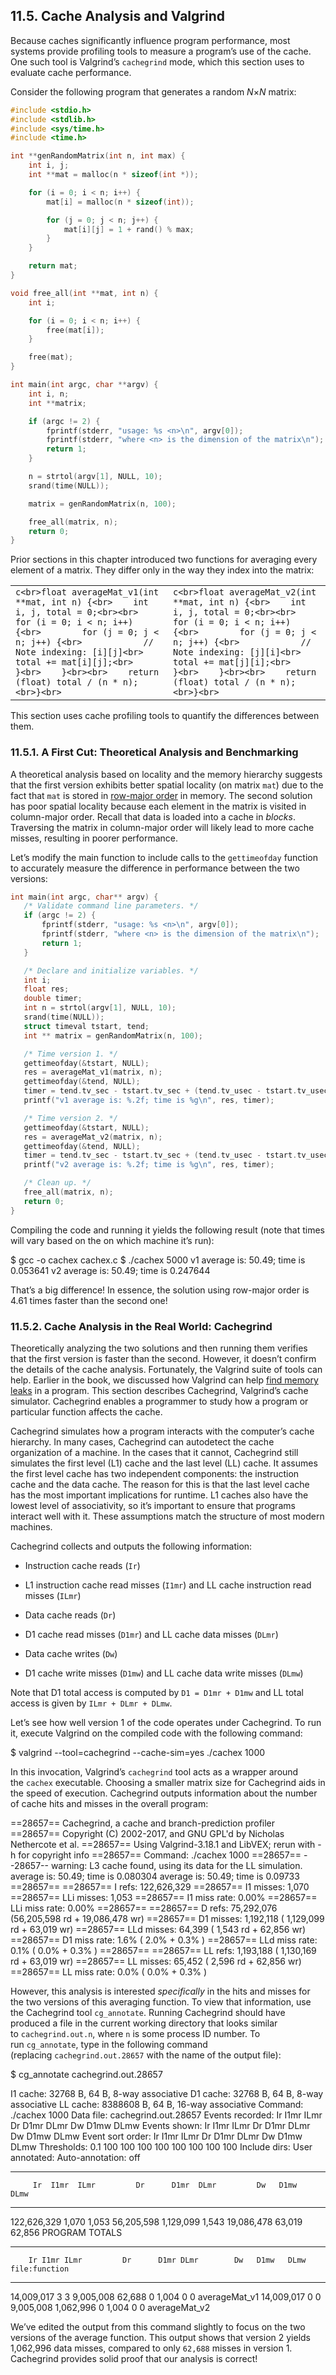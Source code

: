 ## 11.5. Cache Analysis and Valgrind

Because caches significantly influence program performance, most systems provide profiling tools to measure a program’s use of the cache. One such tool is Valgrind’s `cachegrind` mode, which this section uses to evaluate cache performance.

Consider the following program that generates a random _N_×_N_ matrix:

```c
#include <stdio.h>
#include <stdlib.h>
#include <sys/time.h>
#include <time.h>

int **genRandomMatrix(int n, int max) {
    int i, j;
    int **mat = malloc(n * sizeof(int *));

    for (i = 0; i < n; i++) {
        mat[i] = malloc(n * sizeof(int));

        for (j = 0; j < n; j++) {
            mat[i][j] = 1 + rand() % max;
        }
    }

    return mat;
}

void free_all(int **mat, int n) {
    int i;

    for (i = 0; i < n; i++) {
        free(mat[i]);
    }

    free(mat);
}

int main(int argc, char **argv) {
    int i, n;
    int **matrix;

    if (argc != 2) {
        fprintf(stderr, "usage: %s <n>\n", argv[0]);
        fprintf(stderr, "where <n> is the dimension of the matrix\n");
        return 1;
    }

    n = strtol(argv[1], NULL, 10);
    srand(time(NULL));

    matrix = genRandomMatrix(n, 100);

    free_all(matrix, n);
    return 0;
}
```

Prior sections in this chapter introduced two functions for averaging every element of a matrix. They differ only in the way they index into the matrix:

|   |   |
|---|---|
|```c<br>float averageMat_v1(int **mat, int n) {<br>    int i, j, total = 0;<br><br>    for (i = 0; i < n; i++) {<br>        for (j = 0; j < n; j++) {<br>            // Note indexing: [i][j]<br>            total += mat[i][j];<br>        }<br>    }<br><br>    return (float) total / (n * n);<br>}<br>```|```c<br>float averageMat_v2(int **mat, int n) {<br>    int i, j, total = 0;<br><br>    for (i = 0; i < n; i++) {<br>        for (j = 0; j < n; j++) {<br>            // Note indexing: [j][i]<br>            total += mat[j][i];<br>        }<br>    }<br><br>    return (float) total / (n * n);<br>}<br>```|

This section uses cache profiling tools to quantify the differences between them.

### [](https://diveintosystems.org/book/C11-MemHierarchy/cachegrind.html#_a_first_cut_theoretical_analysis_and_benchmarking)11.5.1. A First Cut: Theoretical Analysis and Benchmarking

A theoretical analysis based on locality and the memory hierarchy suggests that the first version exhibits better spatial locality (on matrix `mat`) due to the fact that `mat` is stored in [row-major order](https://diveintosystems.org/book/C2-C_depth/arrays.html#_two_dimensional_array_memory_layout) in memory. The second solution has poor spatial locality because each element in the matrix is visited in column-major order. Recall that data is loaded into a cache in _blocks_. Traversing the matrix in column-major order will likely lead to more cache misses, resulting in poorer performance.

Let’s modify the main function to include calls to the `gettimeofday` function to accurately measure the difference in performance between the two versions:

```c
int main(int argc, char** argv) {
   /* Validate command line parameters. */
   if (argc != 2) {
       fprintf(stderr, "usage: %s <n>\n", argv[0]);
       fprintf(stderr, "where <n> is the dimension of the matrix\n");
       return 1;
   }

   /* Declare and initialize variables. */
   int i;
   float res;
   double timer;
   int n = strtol(argv[1], NULL, 10);
   srand(time(NULL));
   struct timeval tstart, tend;
   int ** matrix = genRandomMatrix(n, 100);

   /* Time version 1. */
   gettimeofday(&tstart, NULL);
   res = averageMat_v1(matrix, n);
   gettimeofday(&tend, NULL);
   timer = tend.tv_sec - tstart.tv_sec + (tend.tv_usec - tstart.tv_usec)/1.e6;
   printf("v1 average is: %.2f; time is %g\n", res, timer);

   /* Time version 2. */
   gettimeofday(&tstart, NULL);
   res = averageMat_v2(matrix, n);
   gettimeofday(&tend, NULL);
   timer = tend.tv_sec - tstart.tv_sec + (tend.tv_usec - tstart.tv_usec)/1.e6;
   printf("v2 average is: %.2f; time is %g\n", res, timer);

   /* Clean up. */
   free_all(matrix, n);
   return 0;
}
```

Compiling the code and running it yields the following result (note that times will vary based on the on which machine it’s run):

$ gcc -o cachex cachex.c
$ ./cachex 5000
v1 average is: 50.49; time is 0.053641
v2 average is: 50.49; time is 0.247644

That’s a big difference! In essence, the solution using row-major order is 4.61 times faster than the second one!

### [](https://diveintosystems.org/book/C11-MemHierarchy/cachegrind.html#_cache_analysis_in_the_real_world_cachegrind)11.5.2. Cache Analysis in the Real World: Cachegrind

Theoretically analyzing the two solutions and then running them verifies that the first version is faster than the second. However, it doesn’t confirm the details of the cache analysis. Fortunately, the Valgrind suite of tools can help. Earlier in the book, we discussed how Valgrind can help [find memory leaks](https://diveintosystems.org/book/C3-C_debug/valgrind.html#_debugging_memory_with_valgrind) in a program. This section describes Cachegrind, Valgrind’s cache simulator. Cachegrind enables a programmer to study how a program or particular function affects the cache.

Cachegrind simulates how a program interacts with the computer’s cache hierarchy. In many cases, Cachegrind can autodetect the cache organization of a machine. In the cases that it cannot, Cachegrind still simulates the first level (L1) cache and the last level (LL) cache. It assumes the first level cache has two independent components: the instruction cache and the data cache. The reason for this is that the last level cache has the most important implications for runtime. L1 caches also have the lowest level of associativity, so it’s important to ensure that programs interact well with it. These assumptions match the structure of most modern machines.

Cachegrind collects and outputs the following information:

- Instruction cache reads (`Ir`)
    
- L1 instruction cache read misses (`I1mr`) and LL cache instruction read misses (`ILmr`)
    
- Data cache reads (`Dr`)
    
- D1 cache read misses (`D1mr`) and LL cache data misses (`DLmr`)
    
- Data cache writes (`Dw`)
    
- D1 cache write misses (`D1mw`) and LL cache data write misses (`DLmw`)
    

Note that D1 total access is computed by `D1 = D1mr + D1mw` and LL total access is given by `ILmr + DLmr + DLmw`.

Let’s see how well version 1 of the code operates under Cachegrind. To run it, execute Valgrind on the compiled code with the following command:

$ valgrind --tool=cachegrind --cache-sim=yes ./cachex 1000

In this invocation, Valgrind’s `cachegrind` tool acts as a wrapper around the `cachex` executable. Choosing a smaller matrix size for Cachegrind aids in the speed of execution. Cachegrind outputs information about the number of cache hits and misses in the overall program:

==28657== Cachegrind, a cache and branch-prediction profiler
==28657== Copyright (C) 2002-2017, and GNU GPL'd by Nicholas Nethercote et al.
==28657== Using Valgrind-3.18.1 and LibVEX; rerun with -h for copyright info
==28657== Command: ./cachex 1000
==28657==
--28657-- warning: L3 cache found, using its data for the LL simulation.
average is: 50.49; time is 0.080304
average is: 50.49; time is 0.09733
==28657==
==28657== I   refs:      122,626,329
==28657== I1  misses:          1,070
==28657== LLi misses:          1,053
==28657== I1  miss rate:        0.00%
==28657== LLi miss rate:        0.00%
==28657==
==28657== D   refs:       75,292,076  (56,205,598 rd   + 19,086,478 wr)
==28657== D1  misses:      1,192,118  ( 1,129,099 rd   +     63,019 wr)
==28657== LLd misses:         64,399  (     1,543 rd   +     62,856 wr)
==28657== D1  miss rate:         1.6% (       2.0%     +        0.3%  )
==28657== LLd miss rate:         0.1% (       0.0%     +        0.3%  )
==28657==
==28657== LL refs:         1,193,188  ( 1,130,169 rd   +     63,019 wr)
==28657== LL misses:          65,452  (     2,596 rd   +     62,856 wr)
==28657== LL miss rate:          0.0% (       0.0%     +        0.3%  )

However, this analysis is interested _specifically_ in the hits and misses for the two versions of this averaging function. To view that information, use the Cachegrind tool `cg_annotate`. Running Cachegrind should have produced a file in the current working directory that looks similar to `cachegrind.out.n`, where `n` is some process ID number. To run `cg_annotate`, type in the following command (replacing `cachegrind.out.28657` with the name of the output file):

$ cg_annotate cachegrind.out.28657

I1 cache:         32768 B, 64 B, 8-way associative
D1 cache:         32768 B, 64 B, 8-way associative
LL cache:         8388608 B, 64 B, 16-way associative
Command:          ./cachex 1000
Data file:        cachegrind.out.28657
Events recorded:  Ir I1mr ILmr Dr D1mr DLmr Dw D1mw DLmw
Events shown:     Ir I1mr ILmr Dr D1mr DLmr Dw D1mw DLmw
Event sort order: Ir I1mr ILmr Dr D1mr DLmr Dw D1mw DLmw
Thresholds:       0.1 100 100 100 100 100 100 100 100
Include dirs:
User annotated:
Auto-annotation:  off

 ----------------------------------------------------------------------------
         Ir  I1mr  ILmr         Dr      D1mr  DLmr         Dw   D1mw   DLmw
 ----------------------------------------------------------------------------
122,626,329 1,070 1,053 56,205,598 1,129,099 1,543 19,086,478 63,019 62,856  PROGRAM TOTALS

 ----------------------------------------------------------------------------
        Ir I1mr ILmr         Dr      D1mr DLmr        Dw   D1mw   DLmw  file:function
 ----------------------------------------------------------------------------
14,009,017    3    3  9,005,008    62,688    0     1,004      0      0  averageMat_v1
14,009,017    0    0  9,005,008 1,062,996    0     1,004      0      0  averageMat_v2

We’ve edited the output from this command slightly to focus on the two versions of the average function. This output shows that version 2 yields 1,062,996 data misses, compared to only `62,688` misses in version 1. Cachegrind provides solid proof that our analysis is correct!